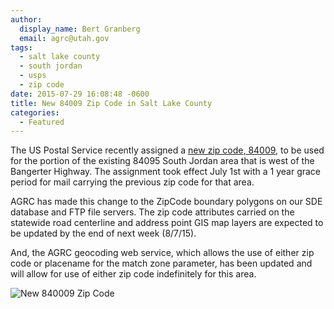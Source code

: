 ```yaml
---
author:
  display_name: Bert Granberg
  email: agrc@utah.gov
tags:
  - salt lake county
  - south jordan
  - usps
  - zip code
date: 2015-07-29 16:08:48 -0600
title: New 84009 Zip Code in Salt Lake County
categories:
  - Featured
---
```

<p>The US Postal Service recently assigned a <a href="https://about.usps.com/news/state-releases/ut/2015/ut_2015_0522.htm">new zip code, 84009</a>, to be used for the portion of the existing 84095 South Jordan area that is west of the Bangerter Highway. The assignment took effect July 1st with a 1 year grace period for mail carrying the previous zip code for that area.</p>
<p>AGRC has made this change to the ZipCode boundary polygons on our SDE database and FTP file servers. The zip code attributes carried on the statewide road centerline and address point GIS map layers are expected to be updated by the end of next week (8/7/15).</p>
<p>And, the AGRC geocoding web service, which allows the use of either zip code or placename for the match zone parameter, has been updated and will allow for use of either zip code indefinitely for this area.</p>
<p><img src="https://about.usps.com/news/state-releases/ut/2015/images/ut_2015_0522.png" alt="New 840009 Zip Code" loading="lazy" /></p>
